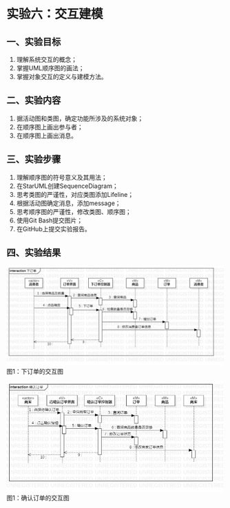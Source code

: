 # 实验六：交互建模

## 一、实验目标

1. 理解系统交互的概念；
2. 掌握UML顺序图的画法；
3. 掌握对象交互的定义与建模方法。

## 二、实验内容

1. 据活动图和类图，确定功能所涉及的系统对象；
2. 在顺序图上画出参与者；
3. 在顺序图上画出消息。

## 三、实验步骤

1. 理解顺序图的符号意义及其用法；
2. 在StarUML创建SequenceDiagram；
3. 思考类图的严谨性，对应类图添加Lifeline；
4. 根据活动图确定消息，添加message；
5. 思考顺序图的严谨性，修改类图、顺序图；
6. 使用Git Bash提交图片；
7. 在GitHub上提交实验报告。

## 四、实验结果

![下订单的交互图](./Lab6_SequenceDiagram1.jpg)  
图1：下订单的交互图

![确认订单的交互图](./Lab6_SequenceDiagram2.jpg)  
图1：确认订单的交互图
